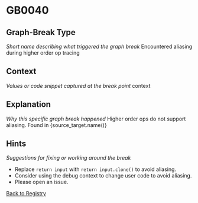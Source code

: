 # GB0040

## Graph-Break Type
*Short name describing what triggered the graph break*
Encountered aliasing during higher order op tracing

## Context
*Values or code snippet captured at the break point*
context

## Explanation
*Why this specific graph break happened*
Higher order ops do not support aliasing. Found in {source_target.name()}

## Hints
*Suggestions for fixing or working around the break*
- Replace `return input` with `return input.clone()` to avoid aliasing.
- Consider using the debug context to change user code to avoid aliasing.
- Please open an issue.



[Back to Registry](../index.md)
